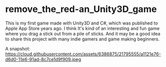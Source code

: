 # remove_the_red-an_Unity3D_game

This is my first game made with Unity3D and C#, which was published to Apple App Store years ago. I think It's kind of an interesting and fun game where you drag a stick out from a pile of sticks. And it may be a good idea to share this project with many indie gamers and game making beginners.


A snapshot:
https://cloud.githubusercontent.com/assets/6386875/21795555/a1121e76-d6d0-11e6-91ad-8c7ce1d9f909.jpeg

